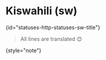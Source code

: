 # Kiswahili (sw)
{id="statuses-http-statuses-sw-title"}

> All lines are translated 😊
>
{style="note"}
